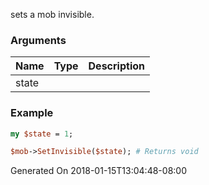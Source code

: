 sets a mob invisible.
### Arguments
**Name**|**Type**|**Description**
:---|:---|:---
state||

### Example

```perl
my $state = 1;

$mob->SetInvisible($state); # Returns void
```


Generated On 2018-01-15T13:04:48-08:00
